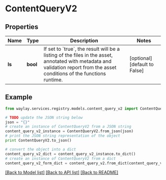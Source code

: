 # ContentQueryV2


## Properties

Name | Type | Description | Notes
------------ | ------------- | ------------- | -------------
**ls** | **bool** | If set to &#x60;true&#x60;, the result will be a listing of the files in the asset, annotated with metadata and validation report from the asset conditions of the functions runtime. | [optional] [default to False]

## Example

```python
from waylay.services.registry.models.content_query_v2 import ContentQueryV2

# TODO update the JSON string below
json = "{}"
# create an instance of ContentQueryV2 from a JSON string
content_query_v2_instance = ContentQueryV2.from_json(json)
# print the JSON string representation of the object
print ContentQueryV2.to_json()

# convert the object into a dict
content_query_v2_dict = content_query_v2_instance.to_dict()
# create an instance of ContentQueryV2 from a dict
content_query_v2_form_dict = content_query_v2.from_dict(content_query_v2_dict)
```
[[Back to Model list]](../README.md#documentation-for-models) [[Back to API list]](../README.md#documentation-for-api-endpoints) [[Back to README]](../README.md)



